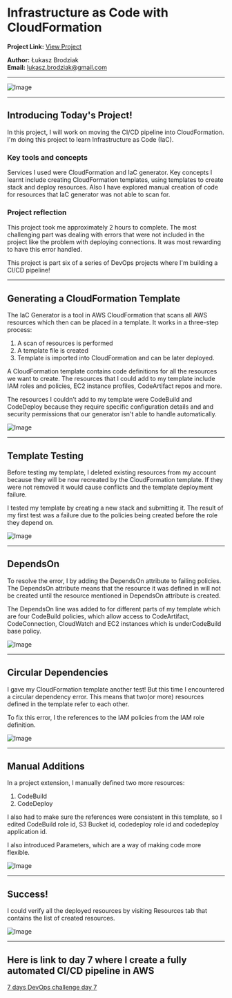 # Infrastructure as Code with CloudFormation

**Project Link:** [View Project](http://learn.nextwork.org/projects/aws-devops-cloudformation-updated)

**Author:** Łukasz Brodziak  
**Email:** lukasz.brodziak@gmail.com

---

![Image](http://learn.nextwork.org/surprised_maroon_fierce_chinese_gooseberry/uploads/aws-devops-cloudformation-updated_bd8b836b)

---

## Introducing Today's Project!

In this project, I will work on moving the CI/CD pipeline into CloudFormation. I'm doing this project to learn Infrastructure as Code (IaC).

### Key tools and concepts

Services I used were CloudFormation and IaC generator. Key concepts I learnt include creating CloudFormation templates, using templates to create stack and deploy resources. Also I have explored manual creation of code for resources that IaC generator was not able to scan for.

### Project reflection

This project took me approximately 2 hours to complete. The most challenging part was dealing with errors that were not included in the project like the problem with deploying connections. It was most rewarding to have this error handled.

This project is part six of a series of DevOps projects where I'm building a CI/CD pipeline!

---

## Generating a CloudFormation Template

The IaC Generator is a tool in AWS CloudFormation that scans all AWS resources which then can be placed in a template. It works in a three-step process:
1. A scan of resources is performed
2. A template file is created
3. Template is imported into CloudFormation and can be later deployed.

A CloudFormation template contains code definitions for all the resources we want to create. The resources that I could add to my template include IAM roles and policies, EC2 instance profiles, CodeArtifact repos and more.

The resources I couldn’t add to my template were CodeBuild and CodeDeploy because they require specific configuration details and and security permissions that our generator isn't able to handle automatically.

![Image](http://learn.nextwork.org/surprised_maroon_fierce_chinese_gooseberry/uploads/aws-devops-cloudformation-updated_0495b046)

---

## Template Testing

Before testing my template, I deleted existing resources from my account because they will be now recreated by the CloudFormation template. If they were not removed it would cause conflicts and the template deployment failure.

I tested my template by creating a new stack and submitting it. The result of my first test was a failure due to the policies being created before the role they depend on.

![Image](http://learn.nextwork.org/surprised_maroon_fierce_chinese_gooseberry/uploads/aws-devops-cloudformation-updated_f56730fd)

---

## DependsOn

To resolve the error, I by adding the DependsOn attribute to failing policies. The DependsOn attribute means that the resource it was defined in will not be created until the resource mentioned in DependsOn attribute is created.

The DependsOn line was added to for different parts of my template which are four CodeBuild policies, which allow access to CodeArtifact, CodeConnection, CloudWatch and EC2 instances which is underCodeBuild base policy.

![Image](http://learn.nextwork.org/surprised_maroon_fierce_chinese_gooseberry/uploads/aws-devops-cloudformation-updated_f0df8018)

---

## Circular Dependencies

I gave my CloudFormation template another test! But this time I encountered a circular dependency error. This means that two(or more) resources defined in the template refer to each other.

To fix this error, I the references to the IAM policies from the IAM role definition.

![Image](http://learn.nextwork.org/surprised_maroon_fierce_chinese_gooseberry/uploads/aws-devops-cloudformation-updated_e6fd85ed)

---

## Manual Additions

In a project extension, I manually defined two more resources:
1. CodeBuild
2. CodeDeploy

I also had to make sure the references were consistent in this template, so I edited CodeBuild role id, S3 Bucket id, codedeploy role id and codedeploy application id.

I also introduced Parameters, which are a way of making code more flexible. 

![Image](http://learn.nextwork.org/surprised_maroon_fierce_chinese_gooseberry/uploads/aws-devops-cloudformation-updated_1cee0428)

---

## Success!

I could verify all the deployed resources by visiting Resources tab that contains the list of created resources.

![Image](http://learn.nextwork.org/surprised_maroon_fierce_chinese_gooseberry/uploads/aws-devops-cloudformation-updated_bd8b836b)

---
## Here is link to day 7 where I create a fully automated CI/CD pipeline in AWS
[7 days DevOps challenge day 7](https://github.com/lbrodziak/7-days-devops-day7)
